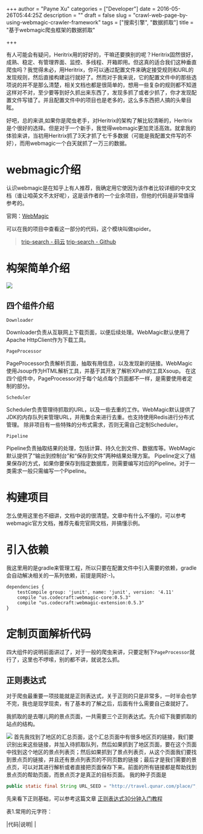 +++
author = "Payne Xu"
categories = ["Developer"]
date = 2016-05-26T05:44:25Z
description = ""
draft = false
slug = "crawl-web-page-by-using-webmagic-crawler-framework"
tags = ["搜索引擎", "数据抓取"]
title = "基于webmagic爬虫框架的数据抓取"

+++



有人可能会有疑问，Heritrix用的好好的，干嘛还要换别的呢？Heritrix固然很好，成熟、稳定、有管理界面、监控、多线程、开箱即用。但这真的适合我们这种垂直爬虫吗？我觉得未必，用Heritrix，你可以通过配置文件来确定接受规则和URL的发现规则，然后直接构建运行就好了。然而对于我来说，它的配置文件中的那些选项说的并不是那么清楚，相关文档也都是很简单的，想用一些复杂的规则都不知道这样对不对，至少要等到好久抓出来东西了，发现多抓了或者少抓了，你才发现配置文件写错了。并且配置文件中的项目也是老多的，这么多东西把人搞的头晕目眩。

好吧，总的来讲,如果你是爬虫老手，对Heritrix的架构了解比较清晰的，Heritrix是个很好的选择。但是对于一个新手，我觉得webmagic更加灵活高效。就拿我的体验来讲，当初用Heritrix抓了3天才抓了七千多数据（可能是我配置文件写的不好），而用webmagic一个白天就抓了一万三的数据。

<!--more-->

# webmagic介绍

认识webmagic是在知乎上有人推荐，我确定用它使因为该作者比较详细的中文文档（谁让咱英文不太好呢），这是该作者的一个业余项目，但他的代码是非常值得参考的。

官网：[WebMagic](http://webmagic.io/)

可以在我的项目中查看这一部分的代码，这个模块叫做spider。
> [trip-search - 码云](http://git.oschina.net/PayneXu/trip-search/)
> [trip-search - Github](https://github.com/paynexu/trip-search)

# 构架简单介绍
![](/storage/blog/14642364175906.jpg)
## 四个组件介绍
`Downloader`

Downloader负责从互联网上下载页面，以便后续处理。WebMagic默认使用了Apache HttpClient作为下载工具。

`PageProcessor`

PageProcessor负责解析页面，抽取有用信息，以及发现新的链接。WebMagic使用Jsoup作为HTML解析工具，并基于其开发了解析XPath的工具Xsoup。
在这四个组件中，PageProcessor对于每个站点每个页面都不一样，是需要使用者定制的部分。

`Scheduler`

Scheduler负责管理待抓取的URL，以及一些去重的工作。WebMagic默认提供了JDK的内存队列来管理URL，并用集合来进行去重。也支持使用Redis进行分布式管理。
除非项目有一些特殊的分布式需求，否则无需自己定制Scheduler。

`Pipeline`

Pipeline负责抽取结果的处理，包括计算、持久化到文件、数据库等。WebMagic默认提供了“输出到控制台”和“保存到文件”两种结果处理方案。
Pipeline定义了结果保存的方式，如果你要保存到指定数据库，则需要编写对应的Pipeline。对于一类需求一般只需编写一个Pipeline。

# 构建项目
怎么使用这里也不细讲，文档中说的很清楚。文章中有什么不懂的，可以参考webmagic官方文档，推荐先看完官网文档，并搞懂示例。
# 引入依赖
我这里用的是gradle来管理工程，所以只要在配置文件中引入需要的依赖，gradle会自动解决相关的一系列依赖，前提是网好:-)。

```
dependencies {
    testCompile group: 'junit', name: 'junit', version: '4.11'
    compile "us.codecraft:webmagic-core:0.5.3"
    compile "us.codecraft:webmagic-extension:0.5.3"
}
```
# 定制页面解析代码
四大组件的说明前面讲过了，对于一般的爬虫来讲，只要定制下`PageProcessor`就行了，这里也不啰嗦，别的都不讲，就说怎么抓。

## 正则表达式
对于爬虫最重要一项技能就是正则表达式，关于正则的只是非常多，一时半会也学不完，我也是现学现卖，有了基本的了解之后，后面有什么需要自己查就好了。

我抓取的是去哪儿网的景点页面，一共需要三个正则表达式。先介绍下我要抓取的站点的结构。

![](/storage/blog/14642378347089.jpg)
首先我找到了地区的汇总页面，这个汇总页面中有很多地区页的链接，我们要识别出来这些链接，并加入待抓取队列，然后如果抓到了地区页面，要在这个页面中找到这个地区的景点列表页；然后如果抓到了景点列表页，从这个页面我们要找到景点页的链接，并且还有景点列表页的不同页数的链接；最后才是我们需要的景点页，可以对其进行解析或者直接把页面保存下来。前面的所有链接都是帮助找到景点页的帮助页面，而景点页才是真正的目标页面。
我的种子页面是

```java
public static final String URL_SEED = "http://travel.qunar.com/place/";
```
先来看下正则基础，可以参考这篇文章 [正则表达式30分钟入门教程](http://deerchao.net/tutorials/regex/regex.htm)

表1.常用的元字符：

|代码|说明|
|
